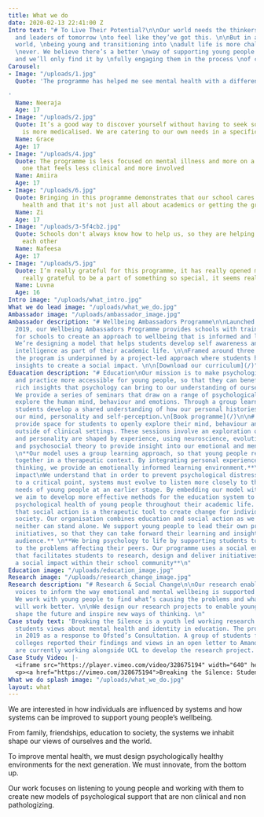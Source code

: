 ```yaml
---
title: What we do
date: 2020-02-13 22:41:00 Z
Intro text: "# To Live Their Potential?\n\nOur world needs the thinkers, \ndo-ers
  and leaders of tomorrow \nto feel like they’ve got this. \n\nBut in a rapidly changing
  world, \nbeing young and transitioning into \nadult life is more challenging than
  \never. We believe there’s a better \nway of supporting young people’s \nwellbeing,
  and we’ll only find it by \nfully engaging them in the process \nof change. \n"
Carousel:
- Image: "/uploads/1.jpg"
  Quote: 'The programme has helped me see mental health with a different perspective.

'
  Name: Neeraja
  Age: 17
- Image: "/uploads/2.jpg"
  Quote: It’s a good way to discover yourself without having to seek something that
    is more medicalised. We are catering to our own needs in a specific school.
  Name: Grace
  Age: 17
- Image: "/uploads/4.jpg"
  Quote: The programme is less focused on mental illness and more on a wider education,
    one that feels less clinical and more involved
  Name: Amiira
  Age: 17
- Image: "/uploads/6.jpg"
  Quote: Bringing in this programme demonstrates that our school cares about our mental
    health and that it's not just all about academics or getting the grades.
  Name: Zi
  Age: 17
- Image: "/uploads/3-5f4cb2.jpg"
  Quote: Schools don't always know how to help us, so they are helping us to help
    each other
  Name: Nafeesa
  Age: 17
- Image: "/uploads/5.jpg"
  Quote: I’m really grateful for this programme, it has really opened my eyes. I feel
    really grateful to be a part of something so special, it seems really significant.
  Name: Luvna
  Age: 16
Intro image: "/uploads/what_intro.jpg"
What we do lead image: "/uploads/what_we_do.jpg"
Ambassador image: "/uploads/ambassador_image.jpg"
Ambassador description: "# Wellbeing Ambassadors Programme\n\nLaunched in Newham in
  2019, our Wellbeing Ambassadors Programme provides schools with training and resources
  for schools to create an approach to wellbeing that is informed and led by students.
  We’re designing a model that helps students develop self awareness and emotional
  intelligence as part of their academic life. \n\nFramed around three key elements,
  the program is underpinned by a project-led approach where students harness their
  insights to create a social impact. \n\n[Download our curriculum](/)"
Eduacation description: "# Education\nOur mission is to make psychological theory
  and practice more accessible for young people, so that they can benefit from the
  rich insights that psychology can bring to our understanding of ourselves and others.
  We provide a series of seminars that draw on a range of psychological models to
  explore the human mind, behaviour and emotions. Through a group learning model,
  students develop a shared understanding of how our personal histories of life shape
  our mind, personality and self-perception.\n[Book programme](/)\n\n# Exploration\nWe
  provide space for students to openly explore their mind, behaviour and identity
  outside of clinical settings. These sessions involve an exploration of how the mind
  and personality are shaped by experience, using neuroscience, evolutionary, humanistic
  and psychosocial theory to provide insight into our emotional and mental landscapes.
  \n**Our model uses a group learning approach, so that young people reflect and learn
  together in a therapeutic context. By integrating personal experience with critical
  thinking, we provide an emotionally informed learning environment.**\n\n# Social
  impact\nWe understand that in order to prevent psychological distress from developing
  to a critical point, systems must evolve to listen more closely to the voices and
  needs of young people at an earlier stage. By embedding our model within education,
  we aim to develop more effective methods for the education system to ensure the
  psychological health of young people throughout their academic life. \n**We believe
  that social action is a therapeutic tool to create change for individuals and our
  society. Our organisation combines education and social action as we recognise that
  neither can stand alone. We support young people to lead their own projects and
  initiatives, so that they can take forward their learning and insights to a wider
  audience.** \n**We bring psychology to life by supporting students to create solutions
  to the problems affecting their peers. Our programme uses a social enterprise model
  that facilitates students to research, design and deliver initiatives that can create
  a social impact within their school community**\n"
Education image: "/uploads/education_image.jpg"
Research image: "/uploads/research_change_image.jpg"
Research description: "# Research & Social Change\n\nOur research enables young people’s
  voices to inform the way emotional and mental wellbeing is supported in society.
  We work with young people to find what’s causing the problems and what they believe
  will work better. \n\nWe design our research projects to enable young people to
  shape the future and inspire new ways of thinking. \n"
Case study text: 'Breaking the Silence is a youth led working research project exploring
  students views about mental health and identity in education. The project was launched
  in 2019 as a response to Ofsted’s Consultation. A group of students from London
  colleges reported their findings and views in an open letter to Amanda Speilman.  We
  are currently working alongside UCL to develop the research project. '
Case Study Video: |-
  <iframe src="https://player.vimeo.com/video/328675194" width="640" height="360" frameborder="0" allow="autoplay; fullscreen" allowfullscreen></iframe>
  <p><a href="https://vimeo.com/328675194">Breaking the Silence: Students respond to Ofsted Consultation</a> from <a href="https://vimeo.com/user62929828">Bea Herbert</a> on <a href="https://vimeo.com">Vimeo</a>.</p>
What we do splash image: "/uploads/what_we_do.jpg"
layout: what
---
```


We are interested in how individuals are influenced by systems and how systems can be improved to support young people’s wellbeing.

From family, friendships, education to society, the systems we inhabit shape our views of ourselves and the world.

To improve mental health, we must design psychologically healthy environments for the next generation. We must innovate, from the bottom up.

Our work focuses on listening to young people and working with them to create new models of psychological support that are non clinical and non pathologizing.
